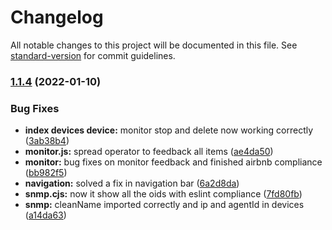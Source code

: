 # Changelog

All notable changes to this project will be documented in this file. See [standard-version](https://github.com/conventional-changelog/standard-version) for commit guidelines.

### [1.1.4](https://github.com/steledama/lac/compare/v1.1.1...v1.1.4) (2022-01-10)


### Bug Fixes

* **index devices device:** monitor stop and delete now working correctly ([3ab38b4](https://github.com/steledama/lac/commit/3ab38b4f3a5f253fb82d21db17c25f2e051288b5))
* **monitor.js:** spread operator to feedback all items ([ae4da50](https://github.com/steledama/lac/commit/ae4da50b5a95de223ef7ac477ab7b0258f72778a))
* **monitor:** bug fixes on monitor feedback and finished airbnb compliance ([bb982f5](https://github.com/steledama/lac/commit/bb982f533fe345b2019ed3c2c717bb8b05a6f45a))
* **navigation:** solved a fix in navigation bar ([6a2d8da](https://github.com/steledama/lac/commit/6a2d8dabab68e133f87de5a0ffc225c9c6d493cf))
* **snmp.cjs:** now it show all the oids with eslint compliance ([7fd80fb](https://github.com/steledama/lac/commit/7fd80fbc5abbede17edc78d34f9e2235d63bb3c7))
* **snmp:** cleanName imported correctly and ip and agentId in devices ([a14da63](https://github.com/steledama/lac/commit/a14da634bfc341606cea20e7ad9a8996774aec39))
